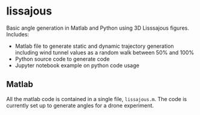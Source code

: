 # lissajous
Basic angle generation in Matlab and Python using 3D Lisssajous figures. Includes:
- Matlab file to generate static and dynamic trajectory generation including wind tunnel values as a random walk between 50% and 100%
- Python source code to generate code
- Jupyter notebook example on python code usage

## Matlab
All the matlab code is contained in a single file, `lissajous.m`. The code is currently set up to generate angles for a drone experiment.
